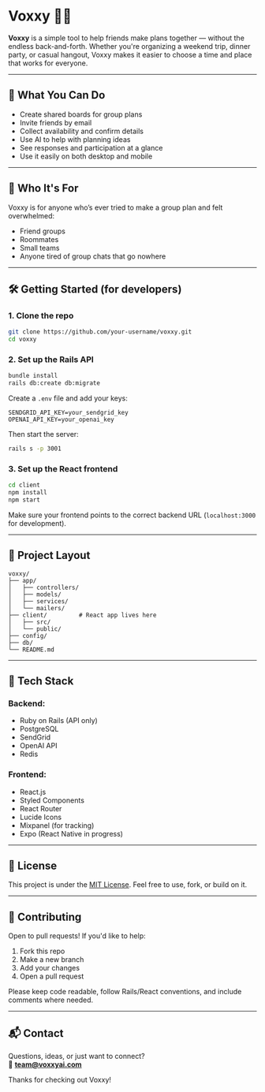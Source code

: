 # Voxxy 🧠✨

**Voxxy** is a simple tool to help friends make plans together — without the endless back-and-forth. Whether you're organizing a weekend trip, dinner party, or casual hangout, Voxxy makes it easier to choose a time and place that works for everyone.

---

## 🚀 What You Can Do

- Create shared boards for group plans  
- Invite friends by email  
- Collect availability and confirm details  
- Use AI to help with planning ideas  
- See responses and participation at a glance  
- Use it easily on both desktop and mobile

---

## 👥 Who It's For

Voxxy is for anyone who’s ever tried to make a group plan and felt overwhelmed:

- Friend groups  
- Roommates  
- Small teams  
- Anyone tired of group chats that go nowhere  

---

## 🛠 Getting Started (for developers)

### 1. Clone the repo

```bash
git clone https://github.com/your-username/voxxy.git
cd voxxy
```

### 2. Set up the Rails API

```bash
bundle install
rails db:create db:migrate
```

Create a `.env` file and add your keys:

```
SENDGRID_API_KEY=your_sendgrid_key
OPENAI_API_KEY=your_openai_key
```

Then start the server:

```bash
rails s -p 3001
```

### 3. Set up the React frontend

```bash
cd client
npm install
npm start
```

Make sure your frontend points to the correct backend URL (`localhost:3000` for development).

---

## 📁 Project Layout

```
voxxy/
├── app/
│   ├── controllers/
│   ├── models/
│   ├── services/
│   └── mailers/
├── client/         # React app lives here
│   ├── src/
│   └── public/
├── config/
├── db/
└── README.md
```

---

## 🔧 Tech Stack

### Backend:
- Ruby on Rails (API only)
- PostgreSQL
- SendGrid
- OpenAI API
- Redis

### Frontend:
- React.js
- Styled Components
- React Router
- Lucide Icons
- Mixpanel (for tracking)
- Expo (React Native in progress)

---

## 📄 License

This project is under the [MIT License](https://opensource.org/licenses/MIT). Feel free to use, fork, or build on it.

---

## 🤝 Contributing

Open to pull requests! If you'd like to help:

1. Fork this repo  
2. Make a new branch  
3. Add your changes  
4. Open a pull request  

Please keep code readable, follow Rails/React conventions, and include comments where needed.

---

## 📬 Contact

Questions, ideas, or just want to connect?  
📧 **team@voxxyai.com**

Thanks for checking out Voxxy!